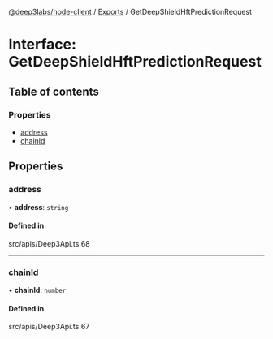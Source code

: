 [@deep3labs/node-client](../README.md) / [Exports](../modules.md) / GetDeepShieldHftPredictionRequest

# Interface: GetDeepShieldHftPredictionRequest

## Table of contents

### Properties

- [address](GetDeepShieldHftPredictionRequest.md#address)
- [chainId](GetDeepShieldHftPredictionRequest.md#chainid)

## Properties

### address

• **address**: `string`

#### Defined in

src/apis/Deep3Api.ts:68

___

### chainId

• **chainId**: `number`

#### Defined in

src/apis/Deep3Api.ts:67
